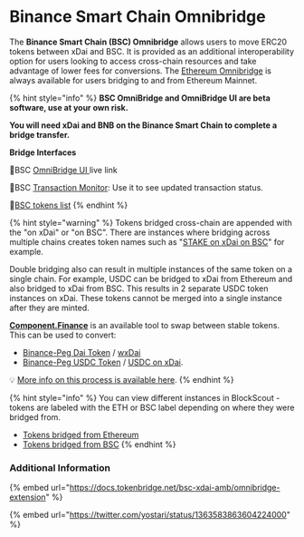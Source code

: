 # Binance Smart Chain Omnibridge

The **Binance Smart Chain \(BSC\) Omnibridge** allows users to move ERC20 tokens between xDai and BSC. It is provided as an additional interoperability option for users looking to access cross-chain resources and take advantage of lower fees for conversions. The [Ethereum Omnibridge](../omnibridge.md) is always available for users bridging to and from Ethereum Mainnet.

{% hint style="info" %}
**BSC OmniBridge and OmniBridge UI are beta software, use at your own risk.**

**You will need xDai and BNB on the Binance Smart Chain to complete a bridge transfer.**

**Bridge Interfaces**

🌉BSC [OmniBridge UI ](https://bsc-to-xdai-omnibridge.web.app/)live link  
  
🌉BSC [Transaction Monitor](https://alm-bsc-xdai.herokuapp.com/): Use it to see updated transaction status.

🌉[BSC tokens list](https://blockscout.com/xdai/mainnet/bridged-tokens/bsc)
{% endhint %}

{% hint style="warning" %}
Tokens bridged cross-chain are appended with the "on xDai" or "on BSC". There are instances where bridging across multiple chains creates token names such as "[STAKE on xDai on BSC](https://www.bscscan.com/token/0x24e5cf4a0577563d4e7761d14d53c8d0b504e337)" for example.   

Double bridging also can result in multiple instances of the same token on a single chain. For example, USDC can be bridged to xDai from Ethereum and also bridged to xDai from BSC. This results in 2 separate USDC token instances on xDai. These tokens cannot be merged into a single instance after they are minted. 

[**Component.Finance**](https://xdai.component.finance/) is an available tool to swap between stable tokens. This can be used to convert:

* [Binance-Peg Dai Token](https://bscscan.com/token/0x1af3f329e8be154074d8769d1ffa4ee058b1dbc3) / [wxDai](https://blockscout.com/xdai/mainnet/tokens/0xe91D153E0b41518A2Ce8Dd3D7944Fa863463a97d/token-transfers)
* [Binance-Peg USDC Token](https://blockscout.com/xdai/mainnet/tokens/0xD10Cc63531a514BBa7789682E487Add1f15A51E2/token-transfers) / [USDC on xDai](https://blockscout.com/xdai/mainnet/tokens/0xDDAfbb505ad214D7b80b1f830fcCc89B60fb7A83/token-transfers). 

💡 [More info on this process is available here](dai-token-on-xdai-bsc.md). 
{% endhint %}

{% hint style="info" %}
You can view different instances in BlockScout - tokens are labeled with the ETH or BSC label depending on where they were bridged from.

* [Tokens bridged from Ethereum](https://blockscout.com/xdai/mainnet/bridged-tokens/eth)
* [Tokens bridged from BSC](https://blockscout.com/xdai/mainnet/bridged-tokens/bsc)
{% endhint %}

### Additional Information

{% embed url="https://docs.tokenbridge.net/bsc-xdai-amb/omnibridge-extension" %}

{% embed url="https://twitter.com/yostari/status/1363583863604224000" %}





